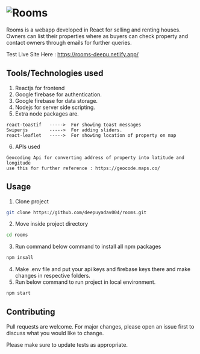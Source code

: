 # ![Rooms](https://github.com/deepuyadav004/rooms/assets/77964981/85a05592-0556-45d8-ba2a-f0c7a4db15f4)


 Rooms is a webapp developed in React for selling and renting houses. Owners can list their properties where as buyers can check property and contact owners through emails for further queries.

 Test Live Site Here : https://rooms-deepu.netlify.app/

## Tools/Technologies used

1. Reactjs for frontend
2. Google firebase for authentication.
3. Google firebase for data storage.
4. Nodejs for server side scripting.
5. Extra node packages are.

```
react-toastif   ----->  For showing toast messages
Swiperjs        ----->  For adding sliders.
react-leaflet   ----->  For showing location of property on map
```

6. APIs used
```
Geocoding Api for converting address of property into latitude and longitude
use this for further reference : https://geocode.maps.co/
```

## Usage

1. Clone project
```bash
git clone https://github.com/deepuyadav004/rooms.git
```

2. Move inside project directory
```bash
cd rooms
```
3. Run command below command to install all npm packages
```bash
npm insall
```
4. Make .env file and put your api keys and firebase keys there and make changes in respective folders.
5. Run below command to run project in local environment.
```bash
npm start
```

## Contributing

Pull requests are welcome. For major changes, please open an issue first
to discuss what you would like to change.

Please make sure to update tests as appropriate.
